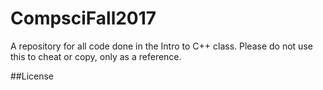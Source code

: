 # CompsciFall2017

A repository for all code done in the Intro to C++ class. Please do not use this to cheat or copy, only as a reference.

##License
